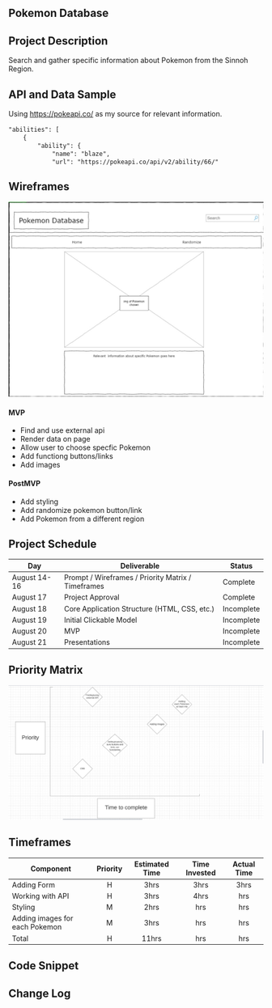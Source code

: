 ## Pokemon Database

## Project Description

Search and gather specific information about Pokemon from the Sinnoh Region.

## API and Data Sample

Using https://pokeapi.co/ as my source for relevant information.

    "abilities": [
        {
            "ability": {
                "name": "blaze",
                "url": "https://pokeapi.co/api/v2/ability/66/"

## Wireframes

<img src="wireframe.png">

#### MVP 

- Find and use external api 
- Render data on page 
- Allow user to choose specfic Pokemon
- Add functiong buttons/links
- Add images

#### PostMVP

- Add styling
- Add randomize pokemon button/link
- Add Pokemon from a different region

## Project Schedule

|  Day | Deliverable | Status
|---|---| ---|
|August 14-16| Prompt / Wireframes / Priority Matrix / Timeframes | Complete
|August 17| Project Approval | Complete
|August 18| Core Application Structure (HTML, CSS, etc.) | Incomplete
|August 19| Initial Clickable Model  | Incomplete
|August 20| MVP | Incomplete
|August 21| Presentations | Incomplete

## Priority Matrix

<img src="Priority-matrix.png">

## Timeframes

| Component | Priority | Estimated Time | Time Invested | Actual Time |
| --- | :---: |  :---: | :---: | :---: |
| Adding Form | H | 3hrs| 3hrs | 3hrs |
| Working with API | H | 3hrs| 4hrs | hrs |
| Styling | M | 2hrs | hrs | hrs |
| Adding images for each Pokemon | M | 3hrs | hrs | hrs|
| Total | H | 11hrs| hrs | hrs |

## Code Snippet



## Change Log

